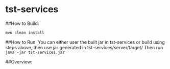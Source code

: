 # tst-services

##How to Build:
```
mvn clean install
```

##How to Run:
You can either user the built jar in tst-services or build using steps above, then use jar generated in tst-services/server/target/
Then run ```java -jar tst-services.jar```


##Overview:
